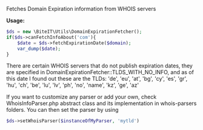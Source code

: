 Fetches Domain Expiration information from WHOIS servers

**Usage:**

```php
$ds = new \BiteIT\Utils\DomainExpirationFetcher();
if($ds->canFetchInfoAbout('com'){
    $date = $ds->fetchExpirationDate($domain);
    var_dump($date);
}
```

There are certain WHOIS servers that do not publish expiration dates, they are specified in DomainExpirationFetcher::TLDS_WITH_NO_INFO, and as of this date I found out these are the TLDs:
'de', 'eu', 'at', 'bg', 'cy', 'es', 'gr', 'hu', 'ch',
                                'be', 'lu', 'lv', 'ph', 'no', 'name', 'kz', 'ge', 'az' 

If you want to customize any parser or add your own, check WhoisInfoParser.php abstract class and its implementation in whois-parsers folders.
You can then set the parser by using
```php
$ds->setWhoisParser($instanceOfMyParser, 'mytld')
```
